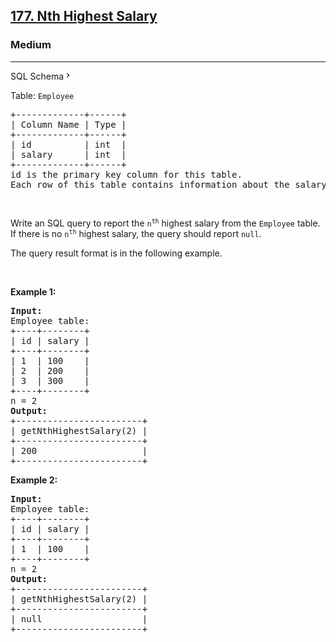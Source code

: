 <h2><a href="https://leetcode.com/problems/nth-highest-salary/">177. Nth Highest Salary</a></h2><h3>Medium</h3><hr><div class="sql-schema-wrapper__3VBi"><a class="sql-schema-link__3cEg">SQL Schema<svg viewBox="0 0 24 24" width="1em" height="1em" class="icon__1Md2"><path fill-rule="evenodd" d="M10 6L8.59 7.41 13.17 12l-4.58 4.59L10 18l6-6z"></path></svg></a></div><div><p>Table: <code>Employee</code></p>

<pre>+-------------+------+
| Column Name | Type |
+-------------+------+
| id          | int  |
| salary      | int  |
+-------------+------+
id is the primary key column for this table.
Each row of this table contains information about the salary of an employee.
</pre>

<p>&nbsp;</p>

<p>Write an SQL query to report the <code>n<sup>th</sup></code> highest salary from the <code>Employee</code> table. If there is no <code>n<sup>th</sup></code> highest salary, the query should report <code>null</code>.</p>

<p>The query result format is in the following example.</p>

<p>&nbsp;</p>
<p><strong class="example">Example 1:</strong></p>

<pre><strong>Input:</strong> 
Employee table:
+----+--------+
| id | salary |
+----+--------+
| 1  | 100    |
| 2  | 200    |
| 3  | 300    |
+----+--------+
n = 2
<strong>Output:</strong> 
+------------------------+
| getNthHighestSalary(2) |
+------------------------+
| 200                    |
+------------------------+
</pre>

<p><strong class="example">Example 2:</strong></p>

<pre><strong>Input:</strong> 
Employee table:
+----+--------+
| id | salary |
+----+--------+
| 1  | 100    |
+----+--------+
n = 2
<strong>Output:</strong> 
+------------------------+
| getNthHighestSalary(2) |
+------------------------+
| null                   |
+------------------------+
</pre>
</div>